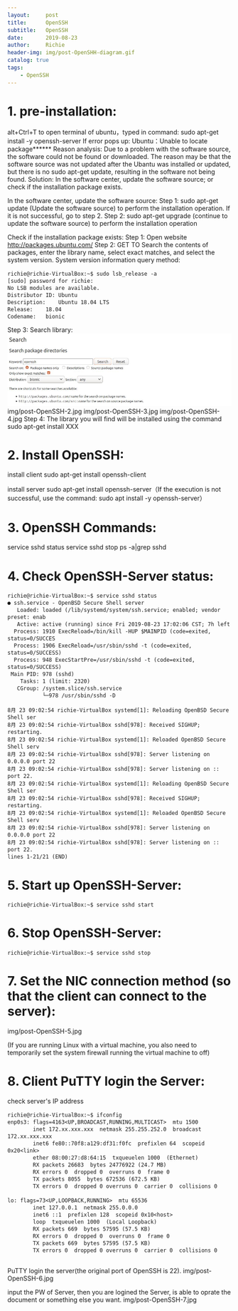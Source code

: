 ```yaml
---
layout:     post
title:      OpenSSH
subtitle:   OpenSSH
date:       2019-08-23
author:     Richie
header-img: img/post-OpenSHH-diagram.gif
catalog: true
tags:
    - OpenSSH
---
```





# 1.	pre-installation:

alt+Ctrl+T to open terminal of ubuntu，typed in command: sudo apt-get install -y openssh-server 
If error pops up: Ubuntu：Unable to locate package******
Reason analysis: Due to a problem with the software source, the software could not be found or downloaded. The reason may be that the software source was not updated after the Ubantu was installed or updated, but there is no sudo apt-get update, resulting in the software not being found.
Solution: In the software center, update the software source; or check if the installation package exists.

In the software center, update the software source: 
Step 1: sudo apt-get update 
(Update the software source) to perform the installation operation. If it is not successful, go to step 2.
Step 2: sudo apt-get upgrade 
(continue to update the software source) to perform the installation operation

Check if the installation package exists:
Step 1: Open website http://packages.ubuntu.com/
Step 2: GET TO Search the contents of packages, enter the library name, select exact matches, and select the system version.
        System version information query method:
```
richie@richie-VirtualBox:~$ sudo lsb_release -a
[sudo] password for richie: 
No LSB modules are available.
Distributor ID:	Ubuntu
Description:	Ubuntu 18.04 LTS
Release:	18.04
Codename:	bionic

```
Step 3: Search library:
![](https://github.com/yuancanqin/yuancanqin.github.io/blob/master/img/post-OpenSSH-1.jpg)
img/post-OpenSSH-2.jpg
img/post-OpenSSH-3.jpg
img/post-OpenSSH-4.jpg
Step 4: The library you will find will be installed using the command sudo apt-get install XXX


# 2.	Install OpenSSH:
install client
sudo apt-get install openssh-client

install server
sudo apt-get install openssh-server（If the execution is not successful, use the command: sudo apt install -y openssh-server）


# 3.	 OpenSSH Commands:
service sshd status
service sshd stop
ps -a|grep sshd

# 4.	 Check OpenSSH-Server status:
```
richie@richie-VirtualBox:~$ service sshd status
● ssh.service - OpenBSD Secure Shell server
   Loaded: loaded (/lib/systemd/system/ssh.service; enabled; vendor preset: enab
   Active: active (running) since Fri 2019-08-23 17:02:06 CST; 7h left
  Process: 1910 ExecReload=/bin/kill -HUP $MAINPID (code=exited, status=0/SUCCES
  Process: 1906 ExecReload=/usr/sbin/sshd -t (code=exited, status=0/SUCCESS)
  Process: 948 ExecStartPre=/usr/sbin/sshd -t (code=exited, status=0/SUCCESS)
 Main PID: 978 (sshd)
    Tasks: 1 (limit: 2320)
   CGroup: /system.slice/ssh.service
           └─978 /usr/sbin/sshd -D

8月 23 09:02:54 richie-VirtualBox systemd[1]: Reloading OpenBSD Secure Shell ser
8月 23 09:02:54 richie-VirtualBox sshd[978]: Received SIGHUP; restarting.
8月 23 09:02:54 richie-VirtualBox systemd[1]: Reloaded OpenBSD Secure Shell serv
8月 23 09:02:54 richie-VirtualBox sshd[978]: Server listening on 0.0.0.0 port 22
8月 23 09:02:54 richie-VirtualBox sshd[978]: Server listening on :: port 22.
8月 23 09:02:54 richie-VirtualBox systemd[1]: Reloading OpenBSD Secure Shell ser
8月 23 09:02:54 richie-VirtualBox sshd[978]: Received SIGHUP; restarting.
8月 23 09:02:54 richie-VirtualBox systemd[1]: Reloaded OpenBSD Secure Shell serv
8月 23 09:02:54 richie-VirtualBox sshd[978]: Server listening on 0.0.0.0 port 22
8月 23 09:02:54 richie-VirtualBox sshd[978]: Server listening on :: port 22.
lines 1-21/21 (END)

```


# 5.	 Start up OpenSSH-Server:
```
richie@richie-VirtualBox:~$ service sshd start

```


# 6.	 Stop OpenSSH-Server:
```
richie@richie-VirtualBox:~$ service sshd stop

```


# 7.	 Set the NIC connection method (so that the client can connect to the server):
img/post-OpenSSH-5.jpg

(If you are running Linux with a virtual machine, you also need to temporarily set the system firewall running the virtual machine to off)


# 8.	Client PuTTY login the Server:
check server's IP address
```
richie@richie-VirtualBox:~$ ifconfig
enp0s3: flags=4163<UP,BROADCAST,RUNNING,MULTICAST>  mtu 1500
        inet 172.xx.xxx.xxx  netmask 255.255.252.0  broadcast 172.xx.xxx.xxx
        inet6 fe80::70f8:a129:df31:f0fc  prefixlen 64  scopeid 0x20<link>
        ether 08:00:27:d8:64:15  txqueuelen 1000  (Ethernet)
        RX packets 26683  bytes 24776922 (24.7 MB)
        RX errors 0  dropped 0  overruns 0  frame 0
        TX packets 8055  bytes 672536 (672.5 KB)
        TX errors 0  dropped 0 overruns 0  carrier 0  collisions 0

lo: flags=73<UP,LOOPBACK,RUNNING>  mtu 65536
        inet 127.0.0.1  netmask 255.0.0.0
        inet6 ::1  prefixlen 128  scopeid 0x10<host>
        loop  txqueuelen 1000  (Local Loopback)
        RX packets 669  bytes 57595 (57.5 KB)
        RX errors 0  dropped 0  overruns 0  frame 0
        TX packets 669  bytes 57595 (57.5 KB)
        TX errors 0  dropped 0 overruns 0  carrier 0  collisions 0


```
PuTTY login the server(the original port of OpenSSH is 22).
img/post-OpenSSH-6.jpg

input the PW of Server, then you are logined the Server, is able to oprate the document or something else you want.
img/post-OpenSSH-7.jpg




